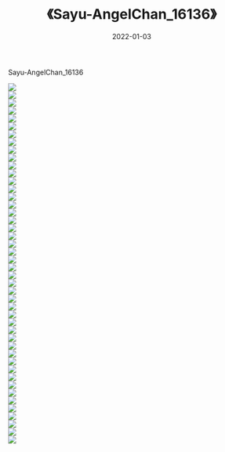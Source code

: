 ﻿---
layout: post
title:  《Sayu-AngelChan_16136》
date:   2022-01-03
img: http://imgx.orgx.ga/萝莉/2022/Sayu-AngelChan_16136/000.jpg
categories: [美女, 清纯, 唯美]
---

Sayu-AngelChan_16136

  ![](http://imgx.orgx.ga/萝莉/2022/Sayu-AngelChan_16136/001.jpg) <br> ![](http://imgx.orgx.ga/萝莉/2022/Sayu-AngelChan_16136/002.jpg) <br> ![](http://imgx.orgx.ga/萝莉/2022/Sayu-AngelChan_16136/003.jpg) <br> ![](http://imgx.orgx.ga/萝莉/2022/Sayu-AngelChan_16136/004.jpg) <br> ![](http://imgx.orgx.ga/萝莉/2022/Sayu-AngelChan_16136/005.jpg) <br> ![](http://imgx.orgx.ga/萝莉/2022/Sayu-AngelChan_16136/006.jpg) <br> ![](http://imgx.orgx.ga/萝莉/2022/Sayu-AngelChan_16136/007.jpg) <br> ![](http://imgx.orgx.ga/萝莉/2022/Sayu-AngelChan_16136/008.jpg) <br> ![](http://imgx.orgx.ga/萝莉/2022/Sayu-AngelChan_16136/009.jpg) <br> ![](http://imgx.orgx.ga/萝莉/2022/Sayu-AngelChan_16136/010.jpg) <br> ![](http://imgx.orgx.ga/萝莉/2022/Sayu-AngelChan_16136/011.jpg) <br> ![](http://imgx.orgx.ga/萝莉/2022/Sayu-AngelChan_16136/012.jpg) <br> ![](http://imgx.orgx.ga/萝莉/2022/Sayu-AngelChan_16136/013.jpg) <br> ![](http://imgx.orgx.ga/萝莉/2022/Sayu-AngelChan_16136/014.jpg) <br> ![](http://imgx.orgx.ga/萝莉/2022/Sayu-AngelChan_16136/015.jpg) <br> ![](http://imgx.orgx.ga/萝莉/2022/Sayu-AngelChan_16136/016.jpg) <br> ![](http://imgx.orgx.ga/萝莉/2022/Sayu-AngelChan_16136/017.jpg) <br> ![](http://imgx.orgx.ga/萝莉/2022/Sayu-AngelChan_16136/018.jpg) <br> ![](http://imgx.orgx.ga/萝莉/2022/Sayu-AngelChan_16136/019.jpg) <br> ![](http://imgx.orgx.ga/萝莉/2022/Sayu-AngelChan_16136/020.jpg) <br> ![](http://imgx.orgx.ga/萝莉/2022/Sayu-AngelChan_16136/021.jpg) <br> ![](http://imgx.orgx.ga/萝莉/2022/Sayu-AngelChan_16136/022.jpg) <br> ![](http://imgx.orgx.ga/萝莉/2022/Sayu-AngelChan_16136/023.jpg) <br> ![](http://imgx.orgx.ga/萝莉/2022/Sayu-AngelChan_16136/024.jpg) <br> ![](http://imgx.orgx.ga/萝莉/2022/Sayu-AngelChan_16136/025.jpg) <br> ![](http://imgx.orgx.ga/萝莉/2022/Sayu-AngelChan_16136/026.jpg) <br> ![](http://imgx.orgx.ga/萝莉/2022/Sayu-AngelChan_16136/027.jpg) <br> ![](http://imgx.orgx.ga/萝莉/2022/Sayu-AngelChan_16136/028.jpg) <br> ![](http://imgx.orgx.ga/萝莉/2022/Sayu-AngelChan_16136/029.jpg) <br> ![](http://imgx.orgx.ga/萝莉/2022/Sayu-AngelChan_16136/030.jpg) <br> ![](http://imgx.orgx.ga/萝莉/2022/Sayu-AngelChan_16136/031.jpg) <br> ![](http://imgx.orgx.ga/萝莉/2022/Sayu-AngelChan_16136/032.jpg) <br> ![](http://imgx.orgx.ga/萝莉/2022/Sayu-AngelChan_16136/033.jpg) <br> ![](http://imgx.orgx.ga/萝莉/2022/Sayu-AngelChan_16136/034.jpg) <br> ![](http://imgx.orgx.ga/萝莉/2022/Sayu-AngelChan_16136/035.jpg) <br> ![](http://imgx.orgx.ga/萝莉/2022/Sayu-AngelChan_16136/036.jpg) <br> ![](http://imgx.orgx.ga/萝莉/2022/Sayu-AngelChan_16136/037.jpg) <br> ![](http://imgx.orgx.ga/萝莉/2022/Sayu-AngelChan_16136/038.jpg) <br> ![](http://imgx.orgx.ga/萝莉/2022/Sayu-AngelChan_16136/039.jpg) <br> ![](http://imgx.orgx.ga/萝莉/2022/Sayu-AngelChan_16136/040.jpg) <br> ![](http://imgx.orgx.ga/萝莉/2022/Sayu-AngelChan_16136/041.jpg) <br> ![](http://imgx.orgx.ga/萝莉/2022/Sayu-AngelChan_16136/042.jpg) <br> ![](http://imgx.orgx.ga/萝莉/2022/Sayu-AngelChan_16136/043.jpg) <br> ![](http://imgx.orgx.ga/萝莉/2022/Sayu-AngelChan_16136/044.jpg) <br> ![](http://imgx.orgx.ga/萝莉/2022/Sayu-AngelChan_16136/045.jpg) <br> ![](http://imgx.orgx.ga/萝莉/2022/Sayu-AngelChan_16136/046.jpg) <br>